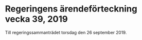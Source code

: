 # Regeringens ärendeförteckning vecka 39, 2019

Till regeringssammanträdet torsdag den 26 september 2019\.
